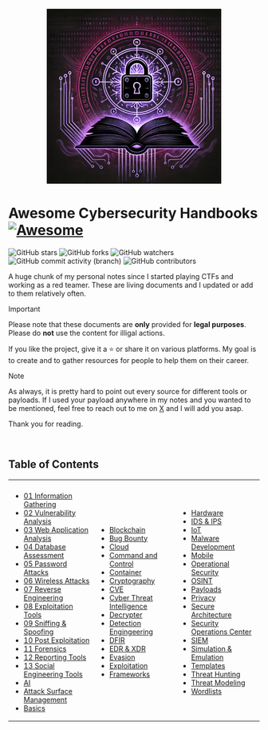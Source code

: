 <p align="center">
  <img width="350" height="350" src="images/awesome-cybersecurity-handbooks.webp">
</p>

# Awesome Cybersecurity Handbooks [![Awesome](https://cdn.rawgit.com/sindresorhus/awesome/d7305f38d29fed78fa85652e3a63e154dd8e8829/media/badge.svg)](https://github.com/sindresorhus/awesome)

![GitHub stars](https://img.shields.io/github/stars/0xsyr0/Awesome-Cybersecurity-Handbooks?logoColor=yellow) ![GitHub forks](https://img.shields.io/github/forks/0xsyr0/Awesome-Cybersecurity-Handbooks?logoColor=purple) ![GitHub watchers](https://img.shields.io/github/watchers/0xsyr0/Awesome-Cybersecurity-Handbooks?logoColor=green)</br>
![GitHub commit activity (branch)](https://img.shields.io/github/commit-activity/m/0xsyr0/Awesome-Cybersecurity-Handbooks) ![GitHub contributors](https://img.shields.io/github/contributors/0xsyr0/Awesome-Cybersecurity-Handbooks)

A huge chunk of my personal notes since I started playing CTFs and working as a red teamer. These are living documents and I updated or add to them relatively often.

> [!IMPORTANT]
> Please note that these documents are **only** provided for **legal purposes**. Please do **not** use the content for illigal actions.

If you like the project, give it a :star: or share it on various platforms. My goal is to create and to gather resources for people to help them on their career.

> [!NOTE]
> As always, it is pretty hard to point out every source for different tools or payloads. If I used your payload anywhere in my notes and you wanted to be mentioned, feel free to reach out to me on [X](https://twitter.com/syr0_) and I will add you asap.

Thank you for reading.

<br>

## Table of Contents

<table><tbody>
<tr>
  <th></th>
  <th></th>
  <th></th>
<tr>
<tr>
  <td>

  * [01 Information Gathering](handbooks/01_information_gathering.md)
  * [02 Vulnerability Analysis](handbooks/02_vulnerability_analysis.md)
  * [03 Web Application Analysis](handbooks/03_web_application_analysis.md)
  * [04 Database Assessment](handbooks/04_database_assessment.md)
  * [05 Password Attacks](handbooks/05_password_attacks.md)
  * [06 Wireless Attacks](handbooks/06_wireless_attacks.md)
  * [07 Reverse Engineering](handbooks/07_reverse_engineering.md)
  * [08 Exploitation Tools](handbooks/08_exploitation_tools.md)
  * [09 Sniffing & Spoofing](handbooks/09_sniffing_%26_spoofing.md)
  * [10 Post Exploitation](handbooks/10_post_exploitation.md)
  * [11 Forensics](handbooks/11_forensics.md)
  * [12 Reporting Tools](handbooks/12_reporting_tools.md)
  * [13 Social Engineering Tools](handbooks/13_social_engineering_tools.md)
  * [AI](handbooks/ai.md)
  * [Attack Surface Management](handbooks/attack_surface_management.md)
  * [Basics](handbooks/basics.md)
  
  </td>
  <td>
    
  * [Blockchain](handbooks/blockchain.md)
  * [Bug Bounty](handbooks/bug_bounty.md)
  * [Cloud](handbooks/cloud.md)
  * [Command and Control](handbooks/command_and_control.md)
  * [Container](handbooks/container.md)
  * [Cryptography](handbooks/cryptography.md)
  * [CVE](handbooks/cve.md)
  * [Cyber Threat Intelligence](handbooks/cyber_threat_intelligence.md)
  * [Decrypter](handbooks/decrypter.md)
  * [Detection Engingeering](handbooks/detection_engineering.md)
  * [DFIR](handbooks/dfir.md)
  * [EDR & XDR](handbooks/edr_xdr.md)
  * [Evasion](handbooks/evasion.md)
  * [Exploitation](handbooks/exploitation.md)
  * [Frameworks](handbooks/frameworks.md)

  </td>
  <td>

  * [Hardware](handbooks/hardware.md)
  * [IDS & IPS](handbooks/ids_ips.md)
  * [IoT](handbooks/iot.md)
  * [Malware Development](handbooks/malware_development.md)
  * [Mobile](handbooks/mobile.md)
  * [Operational Security](handbooks/operational_security.md)
  * [OSINT](handbooks/osint.md)
  * [Payloads](handbooks/payloads.md)
  * [Privacy](handbooks/privacy.md)
  * [Secure Architecture](handbooks/secure_architecture.md)
  * [Security Operations Center](handbooks/security_operations_center.md)
  * [SIEM](handbooks/siem.md)
  * [Simulation & Emulation](handbooks/simulation_emulation.md)
  * [Templates](handbooks/templates.md)
  * [Threat Hunting](handbooks/threat_hunting.md)
  * [Threat Modeling](handbooks/threat_modeling.md)
  * [Wordlists](handbooks/wordlists.md)
  
  </td>
<tbody></table>
